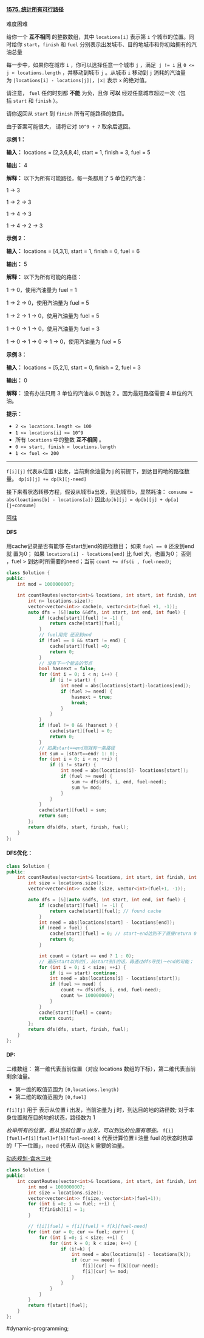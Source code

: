 #### [1575. 统计所有可行路径](https://leetcode.cn/problems/count-all-possible-routes/)

难度困难

给你一个 **互不相同** 的整数数组，其中 `locations[i]` 表示第 `i` 个城市的位置。同时给你 `start`，`finish` 和 `fuel` 分别表示出发城市、目的地城市和你初始拥有的汽油总量

每一步中，如果你在城市 `i` ，你可以选择任意一个城市 `j` ，满足  `j != i` 且 `0 <= j < locations.length` ，并移动到城市 `j` 。从城市 `i` 移动到 `j` 消耗的汽油量为 `|locations[i] - locations[j]|`，`|x|` 表示 `x` 的绝对值。

请注意， `fuel` 任何时刻都 **不能** 为负，且你 **可以** 经过任意城市超过一次（包括 `start` 和 `finish` ）。

请你返回从 `start` 到 `finish` 所有可能路径的数目。

由于答案可能很大， 请将它对 `10^9 + 7` 取余后返回。

**示例 1：**

**输入：** locations = [2,3,6,8,4], start = 1, finish = 3, fuel = 5

**输出：** 4

**解释：** 以下为所有可能路径，每一条都用了 5 单位的汽油：

1 -> 3

1 -> 2 -> 3

1 -> 4 -> 3

1 -> 4 -> 2 -> 3

**示例 2：**

**输入：** locations = [4,3,1], start = 1, finish = 0, fuel = 6

**输出：** 5

**解释：** 以下为所有可能的路径：

1 -> 0，使用汽油量为 fuel = 1

1 -> 2 -> 0，使用汽油量为 fuel = 5

1 -> 2 -> 1 -> 0，使用汽油量为 fuel = 5

1 -> 0 -> 1 -> 0，使用汽油量为 fuel = 3

1 -> 0 -> 1 -> 0 -> 1 -> 0，使用汽油量为 fuel = 5

**示例 3：**

**输入：** locations = [5,2,1], start = 0, finish = 2, fuel = 3

**输出：** 0

**解释：** 没有办法只用 3 单位的汽油从 0 到达 2 。因为最短路径需要 4 单位的汽油。

**提示：**

-   `2 <= locations.length <= 100`
-   `1 <= locations[i] <= 10^9`
-   所有 `locations` 中的整数 **互不相同** 。
-   `0 <= start, finish < locations.length`
-   `1 <= fuel <= 200`

---- ----

`f[i][j]` 代表从位置 i 出发，当前剩余油量为 j 的前提下，到达目的地的路径数量。
`dp[i][j] += dp[k][j-need]`

接下来看状态转移方程，假设从城市a出发，到达城市b，显然耗油：
`consume = abs(loactions[b] - locations[a])`
因此`dp[b][j] = dp[b][j] + dp[a][j+consume]`

[阿柱](https://leetcode.cn/problems/count-all-possible-routes/solutions/1386365/dong-tai-gui-hua-by-a-zhu-8o-kfbh/)
#### DFS
用cache记录是否有能够 在start到end的路径数目；
如果 `fuel == 0` 还没到end 就 置为0；
如果 `locations[i] - locations[end]` 比 fuel 大，也置为0；
否则 ，fuel > 到达i时所需要的need；当前 `count += dfs(i , fuel-need)`;
```cpp
class Solution {
public:
    int mod = 1000000007;

    int countRoutes(vector<int>& locations, int start, int finish, int fuel) {
        int n= locations.size();
        vector<vector<int>> cache(n, vector<int>(fuel +1, -1));
        auto dfs = [&](auto &&dfs, int start, int end, int fuel) {
            if (cache[start][fuel] != -1) {
                return cache[start][fuel];
            }
            // fuel用完 还没到end
            if (fuel == 0 && start != end) {
                cache[start][fuel] =0;
                return 0;
            }
            // 没有下一个能去的节点
            bool hasnext = false;
            for (int i = 0; i < n; i++) {
                if (i != start) {
                    int need = abs(locations[start]-locations[end]);
                    if (fuel >= need) {
                        hasnext = true;
                        break;
                    }
                }
            }
            if (fuel != 0 && !hasnext ) {
                cache[start][fuel] = 0;
                return 0;
            }
            // 如果start==end则就有一条路径
            int sum = (start==end? 1: 0);
            for (int i = 0; i < n; ++i) {
                if (i != start) {
                    int need = abs(locations[i]- locations[start]);
                    if (fuel >= need) {
                        sum += dfs(dfs, i, end, fuel-need);
                        sum %= mod;
                    }
                }
            }
            cache[start][fuel] = sum;
            return sum;
        };
        return dfs(dfs, start, finish, fuel);
    }
};
```

#### DFS优化：
```cpp
class Solution {
public:
    int countRoutes(vector<int>& locations, int start, int finish, int fuel) {
        int size = locations.size();
        vector<vector<int>> cache (size, vector<int>(fuel+1, -1));

        auto dfs = [&](auto &&dfs, int start, int end, int fuel) {
            if (cache[start][fuel] != -1) {
                return cache[start][fuel]; // found cache
            }
            int need = abs(locations[start] - locations[end]);
            if (need > fuel) {
                cache[start][fuel] = 0; // start~end达到不了直接return 0
                return 0;
            }

            int count = (start == end ? 1 : 0);
            // 遍历start以外的i，从start到i的话，再通过dfs寻找i～end的可能；
            for (int i = 0; i < size; ++i) {
                if (i == start) continue;
                int need = abs(locations[i] - locations[start]);
                if (fuel >= need) {
                    count += dfs(dfs, i, end, fuel-need);
                    count %= 1000000007;
                }
            }
            cache[start][fuel] = count;
            return count;
        };
        return dfs(dfs, start, finish, fuel);
    }
};
```

#### DP:
二维数组：
第一维代表当前位置（对应 locations 数组的下标），第二维代表当前剩余油量。
- 第一维的取值范围为 `[0,locations.length)`
- 第二维的取值范围为 `[0,fuel]`

`f[i][j]` 用于 表示从位置 i 出发，当前油量为 j 时，到达目的地的路径数;
对于本身位置就在目的地的状态，路径数为 1

_枚举所有的位置，看从当前位置 u 出发，可以到达的位置有哪些。_
`f[i][fuel]=f[i][fuel]+f[k][fuel−need]`
k 代表计算位置 i 油量 fuel 的状态时枚举的「下一位置」，need 代表从 i到达 k 需要的油量。

[动态规划-宫水三叶](https://leetcode.cn/problems/count-all-possible-routes/solutions/665208/dong-tai-gui-hua-lu-jing-wen-ti-ru-he-hu-hg5d/)
```cpp
class Solution {
public:
    int countRoutes(vector<int>& locations, int start, int finish, int fuel) {
        int mod = 1000000007;
        int size = locations.size();
        vector<vector<int>> f(size, vector<int>(fuel+1));
        for (int i =0; i <= fuel; ++i) {
            f[finish][i] = 1;
        }

        // f[i][fuel] = f[i][fuel] + f[k][fuel-need]
        for (int cur = 0; cur <= fuel; cur++) {
            for (int i =0; i < size; ++i) {
                for (int k = 0; k < size; k++) {
                    if (i!=k) {
                        int need = abs(locations[i] - locations[k]);
                        if (cur >= need) {
                            f[i][cur] += f[k][cur-need];
                            f[i][cur] %= mod;
                        }
                    }
                }
            }
        }
        return f[start][fuel];
    }
};
```
#dynamic-programming;
